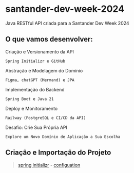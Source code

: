 # santander-dev-week-2024
Java RESTful API criada para a Santander Dev Week 2024

## O que vamos desenvolver:  

Criação e Versionamento da API

    Spring Initializr e GitHub

Abstração e Modelagem do Domínio

    Figma, chatGPT (Mermand) e JPA

Implementação do Backend

    Spring Boot e Java 21

Deploy e Monitoramento

    Railway (PostgreSQL e CI/CD da API)

Desafio: Crie Sua Própria API

    Explore um Novo Domínio de Aplicação a Sua Escolha

## Criação e Importação do Projeto

> [spring initializr](https://start.spring.io/) - [configuation](https://start.spring.io/#!type=maven-project&language=java&platformVersion=3.3.2&packaging=jar&jvmVersion=21&groupId=me-dio&artifactId=santander-dev-week-2024&name=santander-dev-week-2024&description=Java%20RESTful%20API%20criada%20para%20a%20Santander%20Dev%20Week%202024&packageName=me-dio&dependencies=web,data-jpa,h2,postgresql)